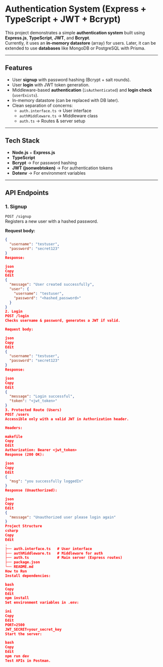 # Authentication System (Express + TypeScript + JWT + Bcrypt)

This project demonstrates a simple **authentication system** built using **Express.js**, **TypeScript**, **JWT**, and **Bcrypt**.  
Currently, it uses an **in-memory datastore** (array) for users. Later, it can be extended to use **databases** like MongoDB or PostgreSQL with Prisma.

---

## Features
- User **signup** with password hashing (Bcrypt + salt rounds).
- User **login** with JWT token generation.
- Middleware-based **authentication** (`isAuthenticated`) and **login check** (`userExists`).
- In-memory datastore (can be replaced with DB later).
- Clean separation of concerns:
  - `auth.interface.ts` → User interface
  - `authMiddleware.ts` → Middleware class
  - `auth.ts` → Routes & server setup

---

## Tech Stack
- **Node.js** + **Express.js**
- **TypeScript**
- **Bcrypt** → For password hashing
- **JWT (jsonwebtoken)** → For authentication tokens
- **Dotenv** → For environment variables

---

## API Endpoints

### 1. Signup
`POST /signup`  
Registers a new user with a hashed password.

**Request body:**
```json
{
  "username": "testuser",
  "password": "secret123"
}
Response:

json
Copy
Edit
{
  "message": "User created successfully",
  "user": {
    "username": "testuser",
    "password": "<hashed_password>"
  }
}
2. Login
POST /login
Checks username & password, generates a JWT if valid.

Request body:

json
Copy
Edit
{
  "username": "testuser",
  "password": "secret123"
}
Response:

json
Copy
Edit
{
  "message": "Login successful",
  "token": "<jwt_token>"
}
3. Protected Route (Users)
POST /users
Accessible only with a valid JWT in Authorization header.

Headers:

makefile
Copy
Edit
Authorization: Bearer <jwt_token>
Response (200 OK):

json
Copy
Edit
{
  "msg": "you successfully loggedIn"
}
Response (Unauthorized):

json
Copy
Edit
{
  "message": "Unauthorized user please login again"
}
Project Structure
csharp
Copy
Edit
.
├── auth.interface.ts   # User interface
├── authMiddleware.ts   # Middleware for auth
├── auth.ts             # Main server (Express routes)
├── package.json
└── README.md
How to Run
Install dependencies:

bash
Copy
Edit
npm install
Set environment variables in .env:

ini
Copy
Edit
PORT=2500
JWT_SECRET=your_secret_key
Start the server:

bash
Copy
Edit
npm run dev
Test APIs in Postman.